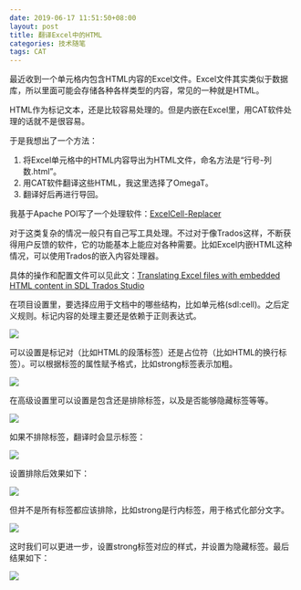 ```yaml
---
date: 2019-06-17 11:51:50+08:00
layout: post
title: 翻译Excel中的HTML
categories: 技术随笔
tags: CAT
---
```


最近收到一个单元格内包含HTML内容的Excel文件。Excel文件其实类似于数据库，所以里面可能会存储各种各样类型的内容，常见的一种就是HTML。

HTML作为标记文本，还是比较容易处理的。但是内嵌在Excel里，用CAT软件处理的话就不是很容易。

于是我想出了一个方法：

1. 将Excel单元格中的HTML内容导出为HTML文件，命名方法是“行号-列数.html”。
2. 用CAT软件翻译这些HTML，我这里选择了OmegaT。
3. 翻译好后再进行导回。

我基于Apache POI写了一个处理软件：[ExcelCell-Replacer](https://github.com/xulihang/Translation-Tools/tree/master/ExcelCell-Replacer)

对于这类复杂的情况一般只有自己写工具处理。不过对于像Trados这样，不断获得用户反馈的软件，它的功能基本上能应对各种需要。比如Excel内嵌HTML这种情况，可以使用Trados的嵌入内容处理器。

具体的操作和配置文件可以见此文：[Translating Excel files with embedded HTML content in SDL Trados Studio](https://remy.supertext.ch/2014/08/translate-excel-files-with-embedded-html-content-in-sdl-trados-studio/)

在项目设置里，要选择应用于文档中的哪些结构，比如单元格(sdl:cell)。之后定义规则。标记内容的处理主要还是依赖于正则表达式。

![](/album/project_setting_embeded_content.PNG)

可以设置是标记对（比如HTML的段落标签）还是占位符（比如HTML的换行标签）。可以根据标签的属性赋予格式，比如strong标签表示加粗。

![](/album/embedded_content_filter_setting.png)


在高级设置里可以设置是包含还是排除标签，以及是否能够隐藏标签等等。

![](/album/embedded_content_filter_advanced_setting.png)

如果不排除标签，翻译时会显示标签：

![](/album/preview_with_tags.PNG)

设置排除后效果如下：

![](/album/preview_exlude_all.PNG)

但并不是所有标签都应该排除，比如strong是行内标签，用于格式化部分文字。

![](/album/preview_with_format_without_hiding.PNG)

这时我们可以更进一步，设置strong标签对应的样式，并设置为隐藏标签。最后结果如下：

![](/album/preview_with_format.PNG)



